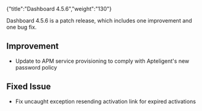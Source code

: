 {"title":"Dashboard 4.5.6","weight":"130"}

Dashboard 4.5.6 is a patch release, which includes one improvement and one bug fix.

## Improvement

* Update to APM service provisioning to comply with Apteligent's new password policy

## Fixed Issue

* Fix uncaught exception resending activation link for expired activations
